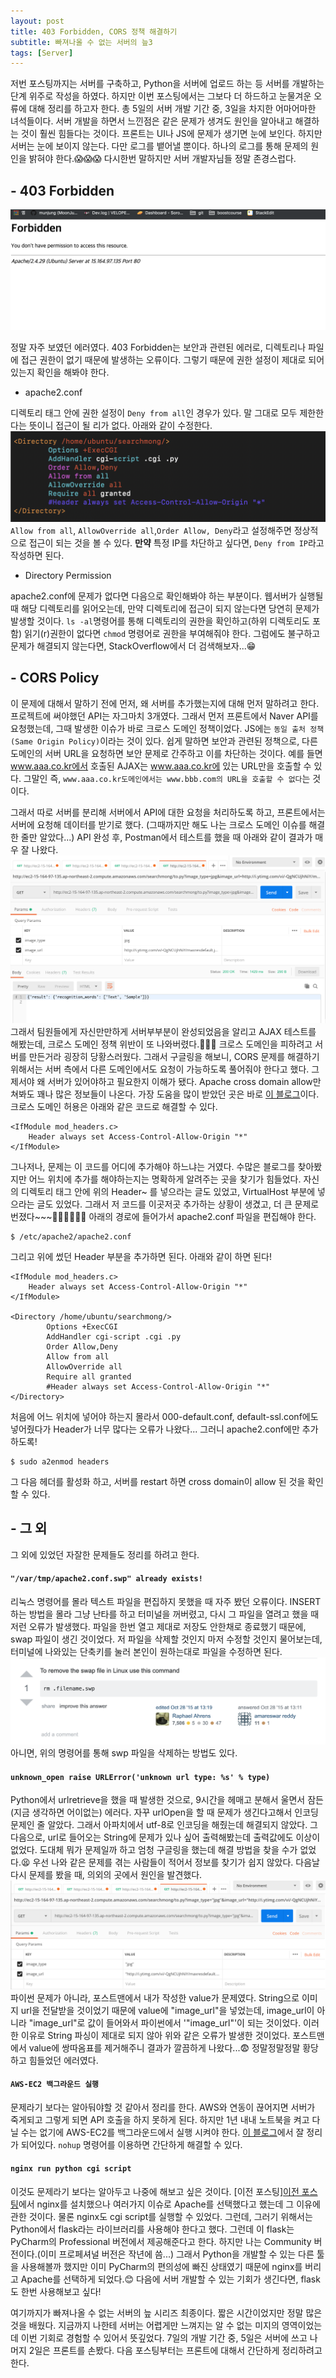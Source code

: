 ```yaml
---
layout: post
title: 403 Forbidden, CORS 정책 해결하기
subtitle: 빠져나올 수 없는 서버의 늪3
tags: [Server]
---
```


저번 포스팅까지는 서버를 구축하고, Python을 서버에 업로드 하는 등 서버를 개발하는 단계 위주로 작성을 하였다. 하지만 이번 포스팅에서는 그보다 더 하드하고 눈물겨운 오류에 대해 정리를 하고자 한다. 총 5일의 서버 개발 기간 중, 3일을 차지한 어마어마한 녀석들이다. 서버 개발을 하면서 느낀점은 같은 문제가 생겨도 원인을 알아내고 해결하는 것이 훨씬 힘들다는 것이다. 프론트는 UI나 JS에 문제가 생기면 눈에 보인다. 하지만 서버는 눈에 보이지 않는다. 다만 로그를 뱉어낼 뿐이다. 하나의 로그를 통해 문제의 원인을 밝혀야 한다.😱😱😱 다시한번 말하지만 서버 개발자님들 정말 존경스럽다.

## - 403 Forbidden
![spc_result](/img/191110/191110_img_10.png)

정말 자주 보였던 에러였다. 403 Forbidden는 보안과 관련된 에러로, 디렉토리나 파일에 접근 권한이 없기 때문에 발생하는 오류이다. 그렇기 때문에 권한 설정이 제대로 되어 있는지 확인을 해봐야 한다.

- apache2.conf

디렉토리 태그 안에 권한 설정이 `Deny from all`인 경우가 있다. 말 그대로 모두 제한한다는 뜻이니 접근이 될 리가 없다. 아래와 같이 수정한다.
![directory_allow](/img/191110/191110_img_7.png)
`Allow from all`, `AllowOverride all`,`Order Allow, Deny`라고 설정해주면 정상적으로 접근이 되는 것을 볼 수 있다.
**만약** 특정 IP를 차단하고 싶다면, `Deny from IP`라고 작성하면 된다.

- Directory Permission

apache2.conf에 문제가 없다면 다음으로 확인해봐야 하는 부분이다. 웹서버가 실행될 때 해당 디렉토리를 읽어오는데, 만약 디렉토리에 접근이 되지 않는다면 당연히 문제가 발생할 것이다. `ls -al`명령어를 통해 디렉토리의 권한을 확인하고(하위 디렉토리도 포함) 읽기(r)권한이 없다면 `chmod` 명령어로 권한을 부여해줘야 한다. 그럼에도 불구하고 문제가 해결되지 않는다면, StackOverflow에서 더 검색해보자...😁


## - CORS Policy
이 문제에 대해서 말하기 전에 먼저, 왜 서버를 추가했는지에 대해 먼저 말하려고 한다. 프로젝트에 써야했던 API는 자그마치 3개였다. 그래서 먼저 프론트에서 Naver API를 요청했는데, 그때 발생한 이슈가 바로 크로스 도메인 정책이었다. JS에는 `동일 출처 정책(Same Origin Policy)`이라는 것이 있다. 쉽게 말하면 보안과 관련된 정책으로, 다른 도메인의 서버 URL을 요청하면 보안 문제로 간주하고 이를 차단하는 것이다. 예를 들면 www.aaa.co.kr에서 호출된 AJAX는 www.aaa.co.kr에 있는 URL만을 호출할 수 있다. 그말인 즉, `www.aaa.co.kr도메인에서는 www.bbb.com의 URL을 호출할 수 없다`는 것이다.  

그래서 따로 서버를 분리해 서버에서 API에 대한 요청을 처리하도록 하고, 프론트에서는 서버에 요청해 데이터를 받기로 했다. (그때까지만 해도 나는 크로스 도메인 이슈를 해결한 줄만 알았다...) API 완성 후, Postman에서 테스트를 했을 때 아래와 같이 결과가 매우 잘 나왔다.
![cors_1s](/img/191110/191110_img_11.png)
그래서 팀원들에게 자신만만하게 서버부부분이 완성되었음을 알리고 AJAX 테스트를 해봤는데, 크로스 도메인 정책 위반이 또 나와버렸다.🤑🤑🤑 크로스 도메인을 피하려고 서버를 만든거라 굉장히 당황스러웠다. 그래서 구글링을 해보니, CORS 문제를 해결하기 위해서는 서버 측에서 다른 도메인에서도 요청이 가능하도록 풀어줘야 한다고 했다. 그제서야 왜 서버가 있어야하고 필요한지 이해가 됐다. Apache cross domain allow만 쳐봐도 꽤나 많은 정보들이 나온다. 가장 도움을 많이 받았던 곳은 바로 [이 블로그](https://poanchen.github.io/blog/2016/11/20/how-to-enable-cross-origin-resource-sharing-on-an-apache-server)이다. 크로스 도메인 허용은 아래와 같은 코드로 해결할 수 있다.
~~~
<IfModule mod_headers.c>
	Header always set Access-Control-Allow-Origin "*"
</IfModule>
~~~
그나저나, 문제는 이 코드를 어디에 추가해야 하느냐는 거였다. 수많은 블로그를 찾아봤지만 어느 위치에 추가를 해야하는지는 명확하게 알려주는 곳을 찾기가 힘들었다. 자신의 디렉토리 태그 안에 위의 Header~ 를 넣으라는 글도 있었고, VirtualHost 부분에 넣으라는 글도 있었다. 그래서 저 코드를 이곳저곳 추가하는 상황이 생겼고, 더 큰 문제로 번졌다~~~🙆‍♀🙆‍♀🙆‍♀ 아래의 경로에 들어가서 apache2.conf 파일을 편집해야 한다.
~~~
$ /etc/apache2/apache2.conf
~~~
그리고 위에 썼던 Header 부분을 추가하면 된다. 아래와 같이 하면 된다!
~~~
<IfModule mod_headers.c>
	Header always set Access-Control-Allow-Origin "*"
</IfModule>

<Directory /home/ubuntu/searchmong/>
    	Options +ExecCGI
    	AddHandler cgi-script .cgi .py
    	Order Allow,Deny
    	Allow from all
    	AllowOverride all
    	Require all granted
    	#Header always set Access-Control-Allow-Origin "*"
</Directory>
~~~
처음에 어느 위치에 넣어야 하는지 몰라서 000-default.conf, default-ssl.conf에도 넣어줬다가 Header가 너무 많다는 오류가 나왔다... 그러니 apache2.conf에만 추가하도록!
~~~
$ sudo a2enmod headers
~~~
그 다음 헤더를 활성화 하고, 서버를 restart 하면 cross domain이 allow 된 것을 확인할 수 있다.

## - 그 외
그 외에 있었던 자잘한 문제들도 정리를 하려고 한다.  

#### `"/var/tmp/apache2.conf.swp" already exists!`  
리눅스 명령어를 몰라 텍스트 파일을 편집하지 못했을 때 자주 봤던 오류이다. INSERT하는 방법을 몰라 그냥 난타를 하고 터미널을 꺼버렸고, 다시 그 파일을 열려고 했을 때 저런 오류가 발생했다. 파일을 한번 열고 제대로 저장도 안한채로 종료했기 때문에, swap 파일이 생긴 것이었다. 저 파일을 삭제할 것인지 마저 수정할 것인지 물어보는데, 터미널에 나와있는 단축키를 눌러 본인이 원하는대로 파일을 수정하면 된다.
![remove_swap_file](/img/191110/191110_img_12.png)
아니면, 위의 명령어를 통해 swp 파일을 삭제하는 방법도 있다.

#### `unknown_open raise URLError('unknown url type: %s' % type)`
Python에서 urlretrieve을 했을 때 발생한 것으로, 9시간을 헤매고 분해서 울면서 잠든(지금 생각하면 어이없는) 에러다. 자꾸 urlOpen을 할 때 문제가 생긴다고해서 인코딩 문제인 줄 알았다. 그래서 아파치에서 utf-8로 인코딩을 해줬는데 해결되지 않았다. 그 다음으로, url로 들어오는 String에 문제가 있나 싶어 출력해봤는데 출력값에도 이상이 없었다. 도대체 뭐가 문제일까 하고 엄청 구글링을 했는데 해결 방법을 찾을 수가 없었다.😫 우선 나와 같은 문제를 겪는 사람들이 적어서 정보를 찾기가 쉽지 않았다. 다음날 다시 문제를 봤을 때, 의외의 곳에서 원인을 발견했다.
![postman_error](/img/191110/191110_img_14.png)
파이썬 문제가 아니라, 포스트맨에서 내가 작성한 value가 문제였다. String으로 이미지 url을 전달받을 것이었기 때문에 value에 "image_url"을 넣었는데, image_url이 아니라 "image_url"로 값이 들어와서 파이썬에서 '"image_url"'이 되는 것이었다. 이러한 이유로 String 파싱이 제대로 되지 않아 위와 같은 오류가 발생한 것이었다. 포스트맨에서 value에 쌍따옴표를 제거해주니 결과가 깔끔하게 나왔다...😨 정말정말정말 황당하고 힘들었던 에러였다.

#### `AWS-EC2 백그라운드 실행`
문제라기 보다는 알아둬야할 것 같아서 정리를 한다. AWS와 연동이 끊어지면 서버가 죽게되고 그렇게 되면 API 호출을 하지 못하게 된다. 하지만 1년 내내 노트북을 켜고 다닐 수는 없기에 AWS-EC2를 백그라운드에서 실행 시켜야 한다. [이 블로그](https://medium.com/@omicro03/190110-aws-ec2-%EB%B0%B1%EA%B7%B8%EB%9D%BC%EC%9A%B4%EB%93%9C-%EC%8B%A4%ED%96%89-a84381a35787)에서 잘 정리가 되어있다. `nohup` 명령어를 이용하면 간단하게 해결할 수 있다.  

#### `nginx run python cgi script`  
이것도 문제라기 보다는 알아두고 나중에 해보고 싶은 것이다. [이전 포스팅][이전 포스팅](/2019-11-10-naver_whale_contest_1/)에서 nginx를 설치했으나 여러가지 이슈로 Apache를 선택했다고 했는데 그 이유에 관한 것이다. 물론 nginx도 cgi script를 실행할 수 있었다. 그런데, 그러기 위해서는 Python에서 flask라는 라이브러리를 사용해야 한다고 했다. 그런데 이 flask는 PyCharm의 Professional 버전에서 제공해준다고 한다. 하지만 나는  Community 버전이다.(이미 프로페셔널 버전은 작년에 씀...) 그래서 Python을 개발할 수 있는 다른 툴을 사용해볼까 했지만 이미 PyCharm의 편의성에 빠진 상태였기 때문에 nginx를 버리고 Apache를 선택하게 되었다.😊 다음에 서버 개발할 수 있는 기회가 생긴다면, flask도 한번 사용해보고 싶다!

여기까지가 빠져나올 수 없는 서버의 늪 시리즈 최종이다. 짧은 시간이었지만 정말 많은 것을 배웠다. 지금까지 나한테 서버는 어렵게만 느껴지는 알 수 없는 미지의 영역이었는데 이번 기회로 경험할 수 있어서 뜻깊었다. 7일의 개발 기간 중, 5일은 서버에 쓰고 나머지 2일은 프론트를 손봤다. 다음 포스팅부터는 프론트에 대해서 간단하게 정리하려고 한다.
